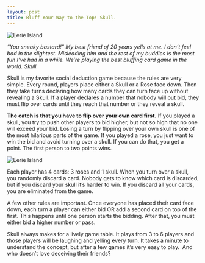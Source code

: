 ```yaml
---
layout: post
title: Bluff Your Way to the Top! Skull.
---
```


![Eerie Island](http://www.eerieisland.com/images/skull1.png "Turning Over A Skull")

*“You sneaky bastard!” My best friend of 20 years yells at me. I don’t feel bad in the slightest. Misleading him and the rest of my buddies is the most fun I’ve had in a while. We’re playing the best bluffing card game in the world. Skull.*

Skull is my favorite social deduction game because the rules are very simple. Every round, players place either a Skull or a Rose face down. Then they take turns declaring how many cards they can turn face up without revealing a Skull. If a player declares a number that nobody will out bid, they must flip over cards until they reach that number or they reveal a skull.

**The catch is that you have to flip over your own card first.** If you played a skull, you try to push other players to bid higher, but not so high that no one will exceed your bid. Losing a turn by flipping over your own skull is one of the most hilarious parts of the game. If you played a rose, you just want to win the bid and avoid turning over a skull. If you can do that, you get a point. The first person to two points wins.

![Eerie Island](http://www.eerieisland.com/images/skull2.png "All your cards")

Each player has 4 cards: 3 roses and 1 skull.  When you turn over a skull, you randomly discard a card. Nobody gets to know which card is discarded, but if you discard your skull it’s harder to win. If you discard all your cards, you are eliminated from the game.

A few other rules are important. Once everyone has placed their card face down, each turn a player can either bid OR add a second card on top of the first. This happens until one person starts the bidding. After that, you must either bid a higher number or pass.  

Skull always makes for a lively game table. It plays from 3 to 6 players and those players will be laughing and yelling every turn. It takes a minute to understand the concept, but after a few games it’s very easy to play.  And who doesn’t love deceiving their friends?
